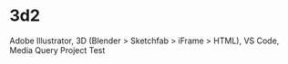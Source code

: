 # 3d2
Adobe Illustrator, 3D (Blender > Sketchfab > iFrame > HTML), VS Code, Media Query Project Test
